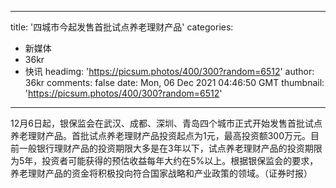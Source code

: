 
---
title: '四城市今起发售首批试点养老理财产品'
categories: 
 - 新媒体
 - 36kr
 - 快讯
headimg: 'https://picsum.photos/400/300?random=6512'
author: 36kr
comments: false
date: Mon, 06 Dec 2021 04:46:50 GMT
thumbnail: 'https://picsum.photos/400/300?random=6512'
---

<div>   
12月6日起，银保监会在武汉、成都、深圳、青岛四个城市正式开始发售首批试点养老理财产品。首批试点养老理财产品投资起点为1元，最高投资额300万元。目前一般银行理财产品的投资期限大多是在3年以下，试点养老理财产品的投资期限为5年，投资者可能获得的预估收益每年大约在5%以上。根据银保监会的要求，养老理财产品的资金将积极投向符合国家战略和产业政策的领域。（证券时报）  
</div>
            